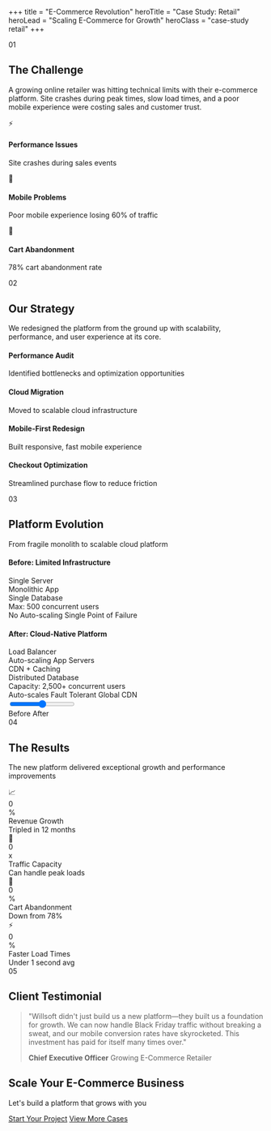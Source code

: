 +++
title = "E-Commerce Revolution"
heroTitle = "Case Study: Retail"
heroLead = "Scaling E-Commerce for Growth"
heroClass = "case-study retail"
+++

<div class="case-study-content">

<div class="scroll-section" data-scroll-trigger>
    <div class="section-header">
        <span class="step-indicator">01</span>
        <h2>The Challenge</h2>
    </div>
    <div class="section-content">
        <p class="lead-text">
            A growing online retailer was hitting technical limits with their e-commerce platform. 
            Site crashes during peak times, slow load times, and a poor mobile experience were 
            costing sales and customer trust.
        </p>
        <div class="problem-list">
            <div class="problem-item fade-in-up">
                <div class="icon">⚡</div>
                <h4>Performance Issues</h4>
                <p>Site crashes during sales events</p>
            </div>
            <div class="problem-item fade-in-up">
                <div class="icon">📱</div>
                <h4>Mobile Problems</h4>
                <p>Poor mobile experience losing 60% of traffic</p>
            </div>
            <div class="problem-item fade-in-up">
                <div class="icon">🛒</div>
                <h4>Cart Abandonment</h4>
                <p>78% cart abandonment rate</p>
            </div>
        </div>
    </div>
</div>

<div class="scroll-section" data-scroll-trigger>
    <div class="section-header">
        <span class="step-indicator">02</span>
        <h2>Our Strategy</h2>
    </div>
    <div class="section-content">
        <p class="lead-text">
            We redesigned the platform from the ground up with scalability, performance, and 
            user experience at its core.
        </p>
        <div class="approach-timeline">
            <div class="timeline-item fade-in-left">
                <div class="timeline-dot"></div>
                <div class="timeline-content">
                    <h4>Performance Audit</h4>
                    <p>Identified bottlenecks and optimization opportunities</p>
                </div>
            </div>
            <div class="timeline-item fade-in-left">
                <div class="timeline-dot"></div>
                <div class="timeline-content">
                    <h4>Cloud Migration</h4>
                    <p>Moved to scalable cloud infrastructure</p>
                </div>
            </div>
            <div class="timeline-item fade-in-left">
                <div class="timeline-dot"></div>
                <div class="timeline-content">
                    <h4>Mobile-First Redesign</h4>
                    <p>Built responsive, fast mobile experience</p>
                </div>
            </div>
            <div class="timeline-item fade-in-left">
                <div class="timeline-dot"></div>
                <div class="timeline-content">
                    <h4>Checkout Optimization</h4>
                    <p>Streamlined purchase flow to reduce friction</p>
                </div>
            </div>
        </div>
    </div>
</div>

<div class="scroll-section architecture-section" data-scroll-trigger>
    <div class="section-header">
        <span class="step-indicator">03</span>
        <h2>Platform Evolution</h2>
    </div>
    <div class="section-content">
        <p class="lead-text">From fragile monolith to scalable cloud platform</p>
        <div class="architecture-slider">
            <div class="slider-container">
                <div class="architecture-before">
                    <h4>Before: Limited Infrastructure</h4>
                    <div class="architecture-diagram">
                        <div class="arch-box legacy">
                            <div class="arch-layer">Single Server</div>
                            <div class="arch-layer">Monolithic App</div>
                            <div class="arch-layer">Single Database</div>
                        </div>
                        <div class="traffic-indicator">
                            <span class="traffic-limit">Max: 500 concurrent users</span>
                        </div>
                        <div class="arch-issues">
                            <span class="issue-badge">No Auto-scaling</span>
                            <span class="issue-badge">Single Point of Failure</span>
                        </div>
                    </div>
                </div>
                <div class="architecture-after">
                    <h4>After: Cloud-Native Platform</h4>
                    <div class="architecture-diagram">
                        <div class="arch-cloud">
                            <div class="cloud-layer">Load Balancer</div>
                            <div class="cloud-layer">Auto-scaling App Servers</div>
                            <div class="cloud-layer">CDN + Caching</div>
                            <div class="cloud-layer">Distributed Database</div>
                        </div>
                        <div class="traffic-indicator">
                            <span class="traffic-capacity">Capacity: 2,500+ concurrent users</span>
                        </div>
                        <div class="arch-benefits">
                            <span class="benefit-badge">Auto-scales</span>
                            <span class="benefit-badge">Fault Tolerant</span>
                            <span class="benefit-badge">Global CDN</span>
                        </div>
                    </div>
                </div>
            </div>
            <div class="slider-control">
                <input type="range" min="0" max="100" value="50" class="arch-slider" id="archSlider">
                <div class="slider-labels">
                    <span>Before</span>
                    <span>After</span>
                </div>
            </div>
        </div>
    </div>
</div>

<div class="scroll-section results-section" data-scroll-trigger>
    <div class="section-header">
        <span class="step-indicator">04</span>
        <h2>The Results</h2>
    </div>
    <div class="section-content">
        <p class="lead-text">
            The new platform delivered exceptional growth and performance improvements
        </p>
        <div class="metrics-grid">
            <div class="metric-card animate-metric">
                <div class="metric-icon">📈</div>
                <div class="metric-number" data-target="200">0</div>
                <div class="metric-suffix">%</div>
                <div class="metric-label">Revenue Growth</div>
                <div class="metric-detail">Tripled in 12 months</div>
            </div>
            <div class="metric-card animate-metric">
                <div class="metric-icon">🚀</div>
                <div class="metric-number" data-target="5">0</div>
                <div class="metric-suffix">x</div>
                <div class="metric-label">Traffic Capacity</div>
                <div class="metric-detail">Can handle peak loads</div>
            </div>
            <div class="metric-card animate-metric">
                <div class="metric-icon">🛒</div>
                <div class="metric-number" data-target="45">0</div>
                <div class="metric-suffix">%</div>
                <div class="metric-label">Cart Abandonment</div>
                <div class="metric-detail">Down from 78%</div>
            </div>
            <div class="metric-card animate-metric">
                <div class="metric-icon">⚡</div>
                <div class="metric-number" data-target="85">0</div>
                <div class="metric-suffix">%</div>
                <div class="metric-label">Faster Load Times</div>
                <div class="metric-detail">Under 1 second avg</div>
            </div>
        </div>
    </div>
</div>

<div class="scroll-section testimonial-section" data-scroll-trigger>
    <div class="section-header">
        <span class="step-indicator">05</span>
        <h2>Client Testimonial</h2>
    </div>
    <div class="section-content">
        <blockquote class="testimonial fade-in-up">
            <p>
                "Willsoft didn't just build us a new platform—they built us a foundation for growth. 
                We can now handle Black Friday traffic without breaking a sweat, and our mobile conversion 
                rates have skyrocketed. This investment has paid for itself many times over."
            </p>
            <footer>
                <strong>Chief Executive Officer</strong>
                <span>Growing E-Commerce Retailer</span>
            </footer>
        </blockquote>
    </div>
</div>

<div class="cta-section">
    <h2>Scale Your E-Commerce Business</h2>
    <p>Let's build a platform that grows with you</p>
    <div class="cta-buttons">
        <a class="btn btn-purple btn-lg pulse" href="/contact/">Start Your Project</a>
        <a class="btn btn-white btn-lg" href="/news/">View More Cases</a>
    </div>
</div>

</div>
